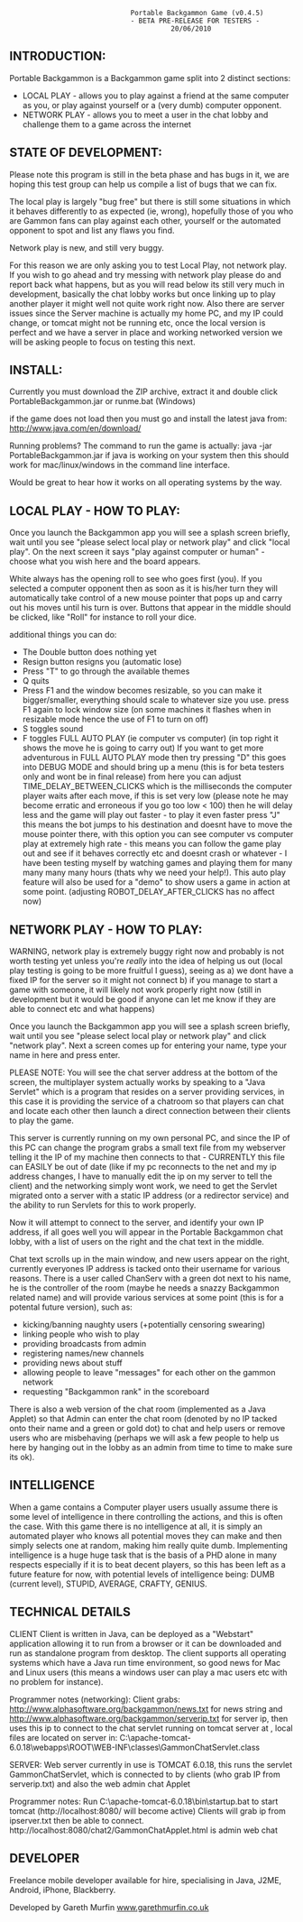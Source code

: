 

                                  Portable Backgammon Game (v0.4.5) 
                                  - BETA PRE-RELEASE FOR TESTERS -
                                            20/06/2010 


INTRODUCTION:
------------------------------------------------------------------------------------------------

Portable Backgammon is a Backgammon game split into 2 distinct sections:

- LOCAL PLAY - allows you to play against a friend at the same computer as you, or play against 
yourself or a (very dumb) computer opponent.
- NETWORK PLAY - allows you to meet a user in the chat lobby and challenge them to a game across
the internet 

STATE OF DEVELOPMENT:
------------------------------------------------------------------------------------------------
Please note this program is still in the beta phase and has bugs in it, we are hoping this test 
group can help us compile a list of bugs that we can fix. 

The local play is largely "bug free" but there is still some situations in which it behaves differently
to as expected (ie, wrong), hopefully those of you who are Gammon fans can play against each other,
yourself or the automated opponent to spot and list any flaws you find. 

Network play is new, and still very buggy.

For this reason we are only asking you to test Local Play, not network play. If you wish to go ahead
and try messing with network play please do and report back what happens, but as you will read
below its still very much in development, basically the chat lobby works but once linking up to
play another player it might well not quite work right now. Also there are server issues since
the Server machine is actually my home PC, and my IP could change, or tomcat might not be running etc,
once the local version is perfect and we have a server in place and working networked version we
will be asking people to focus on testing this next.

INSTALL:
------------------------------------------------------------------------------------------------
Currently you must download the ZIP archive, extract it and double click PortableBackgammon.jar
or runme.bat (Windows) 

if the game does not load then you must go and install the latest java from:
http://www.java.com/en/download/

Running problems?
The command to run the game is actually: java -jar PortableBackgammon.jar
if java is working on your system then this should work for mac/linux/windows in the command
line interface.

Would be great to hear how it works on all operating systems by the way.


LOCAL PLAY - HOW TO PLAY:
------------------------------------------------------------------------------------------------
Once you launch the Backgammon app you will see a splash screen briefly, wait until you see
"please select local play or network play" and click "local play". On the next screen it says
"play against computer or human" - choose what you wish here and the board appears.

White always has the opening roll to see who goes first (you). If you selected a computer
opponent then as soon as it is his/her turn they will automatically take control of a new
mouse pointer that pops up and carry out his moves until his turn is over. Buttons that
appear in the middle should be clicked, like "Roll" for instance to roll your dice.

additional things you can do: 
- The Double button does nothing yet
- Resign button resigns you (automatic lose)
- Press "T" to go through the available themes
- Q quits
- Press F1 and the window becomes resizable, so you can make it bigger/smaller, everything should
  scale to whatever size you use. press F1 again to lock window size (on some machines it flashes
  when in resizable mode hence the use of F1 to turn on off)
- S toggles sound
- F toggles FULL AUTO PLAY (ie computer vs computer) (in top right it shows the move he is going to carry out)
  If you want to get more adventurous in FULL AUTO PLAY mode then try pressing "D" this goes into DEBUG MODE 
  and should bring up a menu (this is for beta testers only and wont be in final release) from here you
  can adjust TIME_DELAY_BETWEEN_CLICKS which is the milliseconds the computer player waits after each move,
  if this is set very low (please note he may become erratic and erroneous if you go too low < 100) then he will
  delay less and the game will play out faster - to play it even faster press "J" this means the bot 
  jumps to his destination and doesnt have to move the mouse pointer there, with this option you can see 
  computer vs computer play at extremely high rate - this means you can follow the game play out and see 
  if it behaves correctly etc and doesnt crash or whatever - I have been testing myself by watching games 
  and playing them for many many many many hours (thats why we need your help!). 
  This auto play feature will also be used for a "demo" to show users a game in action at some point.
  (adjusting ROBOT_DELAY_AFTER_CLICKS has no affect now)
  
NETWORK PLAY - HOW TO PLAY:
------------------------------------------------------------------------------------------------
WARNING, network play is extremely buggy right now and probably is not worth testing yet unless you're
*really* into the idea of helping us out (local play testing is going to be more fruitful I guess), seeing as
a) we dont have a fixed IP for the server so it might not connect 
b) if you manage to start a game with someone, it will likely not work properly right now (still in 
development but it would be good if anyone can let me know if they are able to connect etc and what happens)

Once you launch the Backgammon app you will see a splash screen briefly, wait until you see
"please select local play or network play" and click "network play". Next a screen comes up for
entering your name, type your name in here and press enter.

PLEASE NOTE: You will see the chat server address at the bottom of the screen, the multiplayer
system actually works by speaking to a "Java Servlet" which is a program that resides on a 
server providing services, in this case it is providing the service of a chatroom so that players
can chat and locate each other then launch a direct connection between their clients to play the game.

This server is currently running on my own personal PC, and since the IP of this PC can change
the program grabs a small text file from my webserver telling it the IP of my machine then connects
to that - CURRENTLY this file can EASILY be out of date (like if my pc reconnects to the net and my
ip address changes, I have to manually edit the ip on my server to tell the client) and the 
networking simply wont work, we need to get the Servlet migrated onto a server with a static IP
address (or a redirector service) and the ability to run Servlets for this to work properly.

Now it will attempt to connect to the server, and identify your own IP address, if all goes
well you will appear in the Portable Backgammon chat lobby, with a list of users on the right
and the chat text in the middle. 

Chat text scrolls up in the main window, and new users appear on the right, currently everyones IP address
is tacked onto their username for various reasons. There is a user called ChanServ with a green dot next
to his name, he is the controller of the room (maybe he needs a snazzy Backgammon related name)
and will provide various services at some point (this is for a potental future version), such as:
 - kicking/banning naughty users (+potentially censoring swearing)
 - linking people who wish to play
 - providing broadcasts from admin
 - registering names/new channels
 - providing news about stuff
 - allowing people to leave "messages" for each other on the gammon network
 - requesting "Backgammon rank" in the scoreboard

 There is also a web version of the chat room (implemented as a Java Applet) so that Admin can enter
 the chat room (denoted by no IP tacked onto their name and a green or gold dot) to chat and help 
 users or remove users who are misbehaving (perhaps we will ask a few people to help us here by
 hanging out in the lobby as an admin from time to time to make sure its ok).


INTELLIGENCE
------------------------------------------------------------------------------------------------
When a game contains a Computer player users usually assume there is some level of intelligence in there 
controlling the actions, and this is often the case. With this game there is no intelligence at all, it 
is simply an automated player who knows all potential moves they can make and then simply selects one
at random, making him really quite dumb. Implementing intelligence is a huge huge task that is the basis
of a PHD alone in many respects especially if it is to beat decent players, so this has been left as
a future feature for now, with potential levels of intelligence being:
DUMB (current level), STUPID, AVERAGE, CRAFTY, GENIUS.


TECHNICAL DETAILS
------------------------------------------------------------------------------------------------

CLIENT
Client is written in Java, can be deployed as a "Webstart" application allowing it to run from a browser
or it can be downloaded and run as standalone program from desktop. The client supports all operating 
systems which have a Java run time environment, so good news for Mac and Linux users 
(this means a windows user can play a mac users etc with no problem for instance).

Programmer notes (networking):
Client grabs: http://www.alphasoftware.org/backgammon/news.txt for news string
and http://www.alphasoftware.org/backgammon/serverip.txt for server ip, then uses this ip to connect to the
chat servlet running on tomcat server at <server ip>, local files are located on server in: 
C:\apache-tomcat-6.0.18\webapps\ROOT\WEB-INF\classes\GammonChatServlet.class

SERVER:
Web server currently in use is TOMCAT 6.0.18, this runs the servlet GammonChatServlet, which is
connected to by clients (who grab IP from serverip.txt) and also the web admin chat Applet

Programmer notes:
Run C:\apache-tomcat-6.0.18\bin\startup.bat to start tomcat (http://localhost:8080/ will become active)
Clients will grab ip from ipserver.txt then be able to connect.
http://localhost:8080/chat2/GammonChatApplet.html is admin web chat

DEVELOPER
------------------------------------------------------------------------------------------------

Freelance mobile developer available for hire, specialising in Java, J2ME, Android, iPhone, Blackberry.

Developed by Gareth Murfin
www.garethmurfin.co.uk
